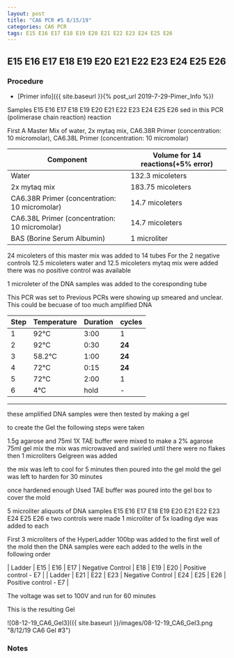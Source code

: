 ```yaml
---
layout: post
title: "CA6 PCR #5 8/15/19"
categories: CA6 PCR
tags: E15 E16 E17 E18 E19 E20 E21 E22 E23 E24 E25 E26   
---
```


##  E15 E16 E17 E18 E19 E20 E21 E22 E23 E24 E25 E26 

### Procedure

- [Primer info]({{ site.baseurl }}{% post_url 2019-7-29-Pimer_Info %})

Samples E15 E16 E17 E18 E19 E20 E21 E22 E23 E24 E25 E26 sed in this PCR (polimerase chain reaction) reaction 

First A Master Mix of water, 2x mytaq mix, CA6.38R Primer (concentration: 10 micromolar), CA6.38L Primer (concentration: 10 micromolar)


|Component| Volume for 14 reactions(+5% error)|
|---------|---------------------------|
|Water| 132.3 micoleters|
|2x mytaq mix| 183.75 micoleters|
|CA6.38R Primer (concentration: 10 micromolar)| 14.7 micoleters|
|CA6.38L Primer (concentration: 10 micromolar)| 14.7 micoleters|
|BAS (Borine Serum Albumin)| 1 microliter|


24 micoleters of this master mix was added to 14 tubes 
For the 2 negative controls 12.5 micoleters water and 12.5 micoleters mytaq mix were added
there was no positive control was available

1 microleter of the DNA samples was added to the coresponding tube

This PCR was set to 
Previous PCRs were showing up smeared and unclear. This could be becuase of too much amplified DNA 

|Step|Temperature|Duration|cycles|
|----|-------|--------|-------|
|1|92°C|3:00|1|
|2|92°C|0:30|**24**|
|3|58.2°C|1:00|**24**|
|4|72°C|0:15|**24**|
|5|72°C|2:00|1|
|6|4°C|hold|-|

___________


these amplified DNA samples were then tested by making a gel

to create the Gel the following steps were taken 

1.5g agarose and 75ml 1X TAE buffer were mixed to make a 2% agarose 75ml gel mix 
the mix was microwaved and swirled until there were no flakes 
then 1 microliters Gelgreen was added

the mix was left to cool for 5 minutes then poured into the gel mold
the gel was left to harden for 30 minutes 

once hardened enough Used TAE buffer was poured into the gel box to cover the mold

5 microliter aliquots of DNA samples  E15 E16 E17 E18 E19 E20 E21 E22 E23 E24 E25 E26 e two controls were made 
1 microliter of 5x loading dye was added to each

First 3 microliters of the HyperLadder 100bp was added to the first well of the mold 
then the DNA samples were each added to the wells in the following order 

| Ladder | E15 | E16 | E17 | Negative Control | E18 | E19 | E20 | Positive control - E7 |
| Ladder | E21 | E22 | E23 | Negative Control | E24 | E25 | E26 | Positive control - E7 |


The voltage was set to 100V and run for 60 minutes


This is the resulting Gel

![08-12-19_CA6_Gel3]({{ site.baseurl }}/images/08-12-19_CA6_Gel3.png "8/12/19 CA6 Gel #3")


### Notes
